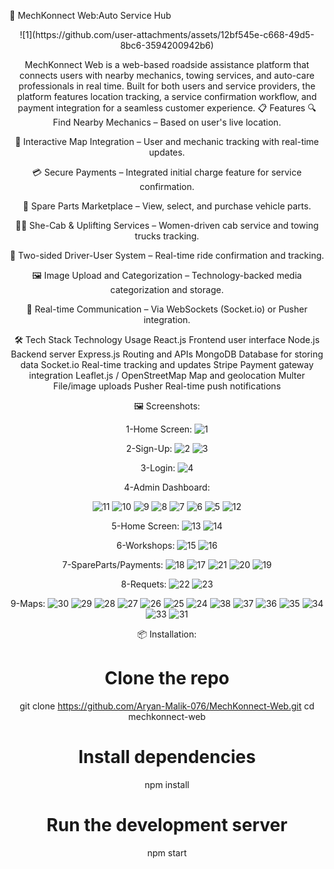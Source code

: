 🔧 MechKonnect Web:Auto Service Hub
<div align="center">
![1](https://github.com/user-attachments/assets/12bf545e-c668-49d5-8bc6-3594200942b6)


 
MechKonnect Web is a web-based roadside assistance platform that connects users with nearby mechanics, towing services, and auto-care professionals in real time. Built for both users and service providers, the platform features location tracking, a service confirmation workflow, and payment integration for a seamless customer experience.
📋 Features
🔍 Find Nearby Mechanics – Based on user's live location.

📍 Interactive Map Integration – User and mechanic tracking with real-time updates.

💳 Secure Payments – Integrated initial charge feature for service confirmation.

🚗 Spare Parts Marketplace – View, select, and purchase vehicle parts.

👩‍🔧 She-Cab & Uplifting Services – Women-driven cab service and towing trucks tracking.

🔁 Two-sided Driver-User System – Real-time ride confirmation and tracking.

🖼️ Image Upload and Categorization – Technology-backed media categorization and storage.

🔔 Real-time Communication – Via WebSockets (Socket.io) or Pusher integration.

🛠️ Tech Stack
Technology	Usage
React.js	Frontend user interface
Node.js	Backend server
Express.js	Routing and APIs
MongoDB	Database for storing data
Socket.io	Real-time tracking and updates
Stripe	Payment gateway integration
Leaflet.js / OpenStreetMap	Map and geolocation
Multer	File/image uploads
Pusher	Real-time push notifications

🖼️ Screenshots:

1-Home Screen:
![1](https://github.com/user-attachments/assets/8cc7b1be-f1d9-4261-bc89-5e5618cc0542)

2-Sign-Up:
![2](https://github.com/user-attachments/assets/34066b66-814d-4c39-896e-da4e5b2d74eb)
![3](https://github.com/user-attachments/assets/6fc84cb7-272b-47cc-8d9f-0b27fab377c3)

3-Login:
![4](https://github.com/user-attachments/assets/0936d03f-c23d-4c7c-9e4d-e0c541d2c80a)

4-Admin Dashboard:

![11](https://github.com/user-attachments/assets/012c5d56-5ba0-4573-8ecf-f031f7ac1442)
![10](https://github.com/user-attachments/assets/9e393c27-bfd8-4f7b-b2b1-fb86bedc74ae)
![9](https://github.com/user-attachments/assets/5d840d4b-7052-4d33-ad65-560ab23e22bc)
![8](https://github.com/user-attachments/assets/1bac8c4b-b137-4ae0-bc65-66d79a0701b6)
![7](https://github.com/user-attachments/assets/25b28bab-6c27-4cc0-b44c-3a431692cb98)
![6](https://github.com/user-attachments/assets/073f0adf-4e8a-4975-96ea-348afefff3ff)
![5](https://github.com/user-attachments/assets/56565d4d-41fb-47fd-9a71-7b9ab909dadc)
![12](https://github.com/user-attachments/assets/208c4da6-1f81-491e-8fa6-e7e9f296e9ac)

5-Home Screen:
![13](https://github.com/user-attachments/assets/ba65f142-0a01-45fe-b7e8-88bcb74333dd)
![14](https://github.com/user-attachments/assets/0c044dbb-6a39-499c-8d17-9ab3a4b405cf)

6-Workshops:
![15](https://github.com/user-attachments/assets/5b52d6cb-ee9b-434d-bf2b-fd7e7d4439b0)
![16](https://github.com/user-attachments/assets/d6b13a75-8349-488a-92c0-767ba04f92b7)

7-SpareParts/Payments:
![18](https://github.com/user-attachments/assets/552f3d4e-ac93-4edc-a768-fba5976fce79)
![17](https://github.com/user-attachments/assets/6731ffdc-8e62-4b10-99b5-aad55f795a0e)
![21](https://github.com/user-attachments/assets/2c1fe21e-aa5b-41bb-a714-43314a7e34b8)
![20](https://github.com/user-attachments/assets/2a3314c4-08a2-4bd9-bab9-69e5302628bf)
![19](https://github.com/user-attachments/assets/284761a2-5146-43fb-981d-30ed17809c4f)

8-Requets:
![22](https://github.com/user-attachments/assets/38141f9e-4c77-4a33-8f01-93fdb80060da)
![23](https://github.com/user-attachments/assets/a96156d1-97ce-4aea-8b2e-7f73523d4bf3)

9-Maps:
![30](https://github.com/user-attachments/assets/e77112a3-09b0-4145-ad68-e401fa0a7ece)
![29](https://github.com/user-attachments/assets/00e169a2-b62a-49c1-b8ff-b570b7969db1)
![28](https://github.com/user-attachments/assets/a829023a-6be4-43d9-8759-73b36b55140c)
![27](https://github.com/user-attachments/assets/1015b475-a69e-4467-8051-d886468134b3)
![26](https://github.com/user-attachments/assets/c1c7a915-7702-4951-81dd-aa8a5c079fae)
![25](https://github.com/user-attachments/assets/d01c0519-031d-4ab6-afb5-96252e320244)
![24](https://github.com/user-attachments/assets/2efc9d89-aedf-4130-9387-e088d66e1df7)
![38](https://github.com/user-attachments/assets/b7d1ce39-b3cc-485d-a931-8dca2cfd9b3b)
![37](https://github.com/user-attachments/assets/28a19674-e22f-4804-8d32-ac165630cd32)
![36](https://github.com/user-attachments/assets/0b17f364-96d8-46e9-ae31-a509764de0e9)
![35](https://github.com/user-attachments/assets/f14ac871-79ac-482b-b389-92f203c4cf75)
![34](https://github.com/user-attachments/assets/98aa3aa0-9c75-4c95-b7ec-04fe30c759ce)
![33](https://github.com/user-attachments/assets/92dfcadf-82c5-4c56-a3b3-4d037eebc582)
![31](https://github.com/user-attachments/assets/3da62b6e-f65e-454a-938f-509571fadeae)

📦 Installation:

# Clone the repo
git clone https://github.com/Aryan-Malik-076/MechKonnect-Web.git
cd mechkonnect-web

# Install dependencies
npm install

# Run the development server
npm start










